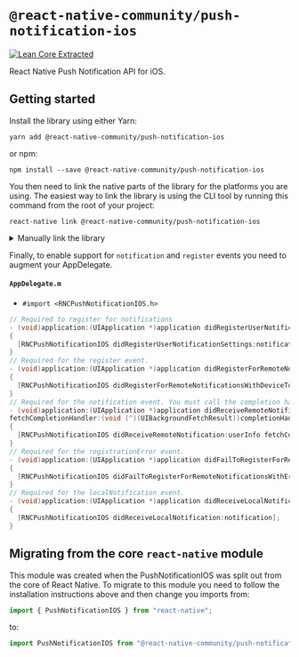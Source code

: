 # `@react-native-community/push-notification-ios`

[![Lean Core Extracted](https://img.shields.io/badge/Lean%20Core-Extracted-brightgreen.svg)][lean-core-issue]

React Native Push Notification API for iOS.

## Getting started
Install the library using either Yarn:

```
yarn add @react-native-community/push-notification-ios
```

or npm:

```
npm install --save @react-native-community/push-notification-ios
```

You then need to link the native parts of the library for the platforms you are using. The easiest way to link the library is using the CLI tool by running this command from the root of your project:

```
react-native link @react-native-community/push-notification-ios
```

<details>
<summary>Manually link the library</summary>
   
- Add the following to your Project: `node_modules/@react-native-community/push-notification-ios/ios/PushNotificationIOS.xcodeproj`
- Add the following to Link Binary With Libraries: `libRNCPushNotificationIOS.a`
</details>

Finally, to enable support for `notification` and `register` events you need to augment your AppDelegate.

#### `AppDelegate.m`

- `#import <RNCPushNotificationIOS.h>`

```objective-c
// Required to register for notifications
- (void)application:(UIApplication *)application didRegisterUserNotificationSettings:(UIUserNotificationSettings *)notificationSettings
{
  [RNCPushNotificationIOS didRegisterUserNotificationSettings:notificationSettings];
}
// Required for the register event.
- (void)application:(UIApplication *)application didRegisterForRemoteNotificationsWithDeviceToken:(NSData *)deviceToken
{
  [RNCPushNotificationIOS didRegisterForRemoteNotificationsWithDeviceToken:deviceToken];
}
// Required for the notification event. You must call the completion handler after handling the remote notification.
- (void)application:(UIApplication *)application didReceiveRemoteNotification:(NSDictionary *)userInfo
fetchCompletionHandler:(void (^)(UIBackgroundFetchResult))completionHandler
{
  [RNCPushNotificationIOS didReceiveRemoteNotification:userInfo fetchCompletionHandler:completionHandler];
}
// Required for the registrationError event.
- (void)application:(UIApplication *)application didFailToRegisterForRemoteNotificationsWithError:(NSError *)error
{
  [RNCPushNotificationIOS didFailToRegisterForRemoteNotificationsWithError:error];
}
// Required for the localNotification event.
- (void)application:(UIApplication *)application didReceiveLocalNotification:(UILocalNotification *)notification
{
  [RNCPushNotificationIOS didReceiveLocalNotification:notification];
}
```

## Migrating from the core `react-native` module
This module was created when the PushNotificationIOS was split out from the core of React Native. To migrate to this module you need to follow the installation instructions above and then change you imports from:

```javascript
import { PushNotificationIOS } from "react-native";
```

to:

```javascript
import PushNotificationIOS from "@react-native-community/push-notification-ios";
```

[lean-core-issue]:https://github.com/facebook/react-native/issues/23313